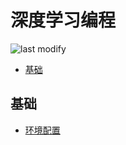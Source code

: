 深度学习编程
===
<!--START_SECTION:badge-->

![last modify](https://img.shields.io/static/v1?label=last%20modify&message=2022-07-27%2014:30:06&color=yellowgreen&style=flat-square)

<!--END_SECTION:badge-->

- [基础](#基础)

## 基础
- [环境配置](./深度学习环境配置.md)